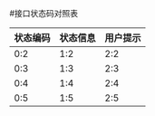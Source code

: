 #接口状态码对照表

| 状态编码 | 状态信息 | 用户提示 |
| -- | -- | -- |
| 0:2 | 1:2 | 2:2 |
| 0:3 | 1:3 | 2:3 |
| 0:4 | 1:4 | 2:4 |
| 0:5 | 1:5 | 2:5 |
